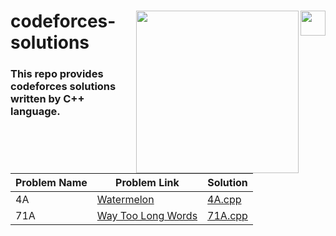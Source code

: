 <div>
<p><img align="right" src="https://upload.wikimedia.org/wikipedia/commons/1/18/ISO_C%2B%2B_Logo.svg" width="40" /></a></p>
  <p><a href="https://codeforces.com/"><img align="right" src="https://upload.wikimedia.org/wikipedia/commons/b/b1/Codeforces_logo.svg" width="260" /></a></p>
<div align=left>
<h1>
  codeforces-solutions 
</h1>
  <h3>
    This repo provides codeforces solutions written by C++ language.
  </h3>
<div>
<br>
<br>
</div>



| Problem Name | Problem Link | Solution |
| ----------- | ------------ | -------- |
|4A	|[Watermelon](https://codeforces.com/problemset/problem/4/A)| [4A.cpp](./4A.cpp)|
|71A | [Way Too Long Words](https://codeforces.com/problemset/problem/71/A)|[71A.cpp](./71A.cpp)|

